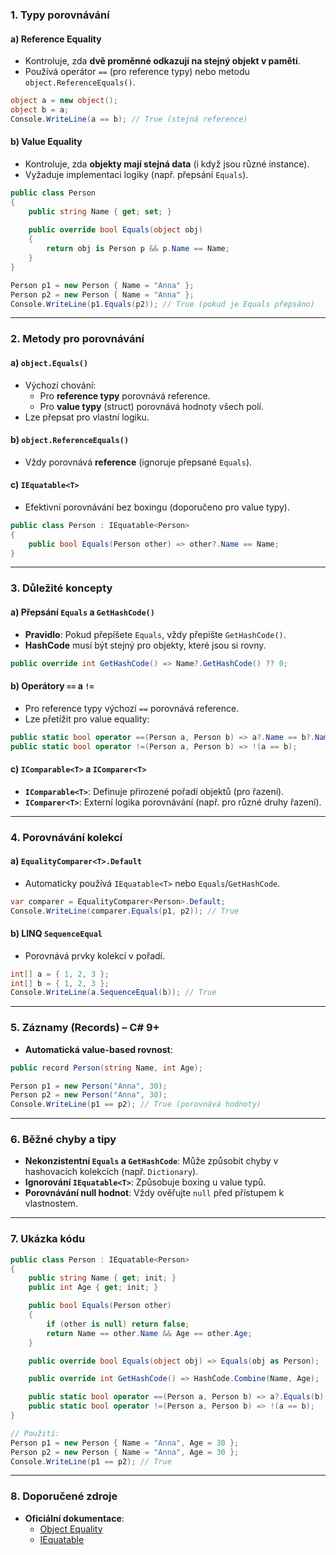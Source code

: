 
### **1. Typy porovnávání**

#### **a) Reference Equality**  

- Kontroluje, zda **dvě proměnné odkazují na stejný objekt v paměti**.  
- Používá operátor `==` (pro reference typy) nebo metodu `object.ReferenceEquals()`.  
```csharp
object a = new object();
object b = a;
Console.WriteLine(a == b); // True (stejná reference)
```

#### **b) Value Equality**  

- Kontroluje, zda **objekty mají stejná data** (i když jsou různé instance).  
- Vyžaduje implementaci logiky (např. přepsání `Equals`).  
```csharp
public class Person 
{
    public string Name { get; set; }
    
    public override bool Equals(object obj) 
    {
        return obj is Person p && p.Name == Name;
    }
}

Person p1 = new Person { Name = "Anna" };
Person p2 = new Person { Name = "Anna" };
Console.WriteLine(p1.Equals(p2)); // True (pokud je Equals přepsáno)
```

---

### **2. Metody pro porovnávání**

#### **a) `object.Equals()`**  

- Výchozí chování:  
  - Pro **reference typy** porovnává reference.  
  - Pro **value typy** (struct) porovnává hodnoty všech polí.  
- Lze přepsat pro vlastní logiku.  

#### **b) `object.ReferenceEquals()`**  

- Vždy porovnává **reference** (ignoruje přepsané `Equals`).  

#### **c) `IEquatable<T>`**  

- Efektivní porovnávání bez boxingu (doporučeno pro value typy).  
```csharp
public class Person : IEquatable<Person> 
{
    public bool Equals(Person other) => other?.Name == Name;
}
```

---

### **3. Důležité koncepty**

#### **a) Přepsání `Equals` a `GetHashCode()`**  

- **Pravidlo**: Pokud přepíšete `Equals`, vždy přepište `GetHashCode()`.  
- **HashCode** musí být stejný pro objekty, které jsou si rovny.  
```csharp
public override int GetHashCode() => Name?.GetHashCode() ?? 0;
```

#### **b) Operátory `==` a `!=`**  

- Pro reference typy výchozí `==` porovnává reference.  
- Lze přetížit pro value equality:  
```csharp
public static bool operator ==(Person a, Person b) => a?.Name == b?.Name;
public static bool operator !=(Person a, Person b) => !(a == b);
```

#### **c) `IComparable<T>` a `IComparer<T>`**  

- **`IComparable<T>`**: Definuje přirozené pořadí objektů (pro řazení).  
- **`IComparer<T>`**: Externí logika porovnávání (např. pro různé druhy řazení).  

---

### **4. Porovnávání kolekcí**

#### **a) `EqualityComparer<T>.Default`**  

- Automaticky používá `IEquatable<T>` nebo `Equals`/`GetHashCode`.  
```csharp
var comparer = EqualityComparer<Person>.Default;
Console.WriteLine(comparer.Equals(p1, p2)); // True
```

#### **b) LINQ `SequenceEqual`**  

- Porovnává prvky kolekcí v pořadí.  
```csharp
int[] a = { 1, 2, 3 };
int[] b = { 1, 2, 3 };
Console.WriteLine(a.SequenceEqual(b)); // True
```

---

### **5. Záznamy (Records) – C# 9+**  

- **Automatická value-based rovnost**:  
```csharp
public record Person(string Name, int Age);

Person p1 = new Person("Anna", 30);
Person p2 = new Person("Anna", 30);
Console.WriteLine(p1 == p2); // True (porovnává hodnoty)
```

---

### **6. Běžné chyby a tipy**

- **Nekonzistentní `Equals` a `GetHashCode`**: Může způsobit chyby v hashovacích kolekcích (např. `Dictionary`).  
- **Ignorování `IEquatable<T>`**: Způsobuje boxing u value typů.  
- **Porovnávání null hodnot**: Vždy ověřujte `null` před přístupem k vlastnostem.  

---

### **7. Ukázka kódu**

```csharp
public class Person : IEquatable<Person>
{
    public string Name { get; init; }
    public int Age { get; init; }

    public bool Equals(Person other) 
    {
        if (other is null) return false;
        return Name == other.Name && Age == other.Age;
    }

    public override bool Equals(object obj) => Equals(obj as Person);

    public override int GetHashCode() => HashCode.Combine(Name, Age);

    public static bool operator ==(Person a, Person b) => a?.Equals(b) ?? false;
    public static bool operator !=(Person a, Person b) => !(a == b);
}

// Použití:
Person p1 = new Person { Name = "Anna", Age = 30 };
Person p2 = new Person { Name = "Anna", Age = 30 };
Console.WriteLine(p1 == p2); // True
```

---

### **8. Doporučené zdroje**

- **Oficiální dokumentace**:  
  - [Object Equality](https://learn.microsoft.com/cs-cz/dotnet/csharp/programming-guide/statements-expressions-operators/equality-comparisons)  
  - [IEquatable<T>](https://learn.microsoft.com/cs-cz/dotnet/api/system.iequatable-1)  
